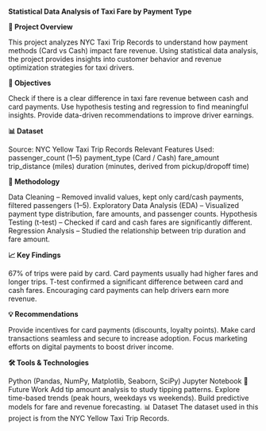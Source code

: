 **Statistical Data Analysis of Taxi Fare by Payment Type**

**📌 Project Overview**

This project analyzes NYC Taxi Trip Records to understand how payment methods (Card vs Cash) impact fare revenue.
Using statistical data analysis, the project provides insights into customer behavior and revenue optimization strategies for taxi drivers.

**🎯 Objectives**

Check if there is a clear difference in taxi fare revenue between cash and card payments.
Use hypothesis testing and regression to find meaningful insights.
Provide data-driven recommendations to improve driver earnings.

**📊 Dataset**

Source: NYC Yellow Taxi Trip Records
Relevant Features Used:
passenger_count (1–5)
payment_type (Card / Cash)
fare_amount
trip_distance (miles)
duration (minutes, derived from pickup/dropoff time)

**🔎 Methodology**

Data Cleaning – Removed invalid values, kept only card/cash payments, filtered passengers (1–5).
Exploratory Data Analysis (EDA) – Visualized payment type distribution, fare amounts, and passenger counts.
Hypothesis Testing (t-test) – Checked if card and cash fares are significantly different.
Regression Analysis – Studied the relationship between trip duration and fare amount.

**📈 Key Findings**

67% of trips were paid by card.
Card payments usually had higher fares and longer trips.
T-test confirmed a significant difference between card and cash fares.
Encouraging card payments can help drivers earn more revenue.

**💡 Recommendations**

Provide incentives for card payments (discounts, loyalty points).
Make card transactions seamless and secure to increase adoption.
Focus marketing efforts on digital payments to boost driver income.

**🛠️ Tools & Technologies**

Python (Pandas, NumPy, Matplotlib, Seaborn, SciPy)
Jupyter Notebook
🚀 Future Work
Add tip amount analysis to study tipping patterns.
Explore time-based trends (peak hours, weekdays vs weekends).
Build predictive models for fare and revenue forecasting.
📊 Dataset
The dataset used in this project is from the NYC Yellow Taxi Trip Records.
